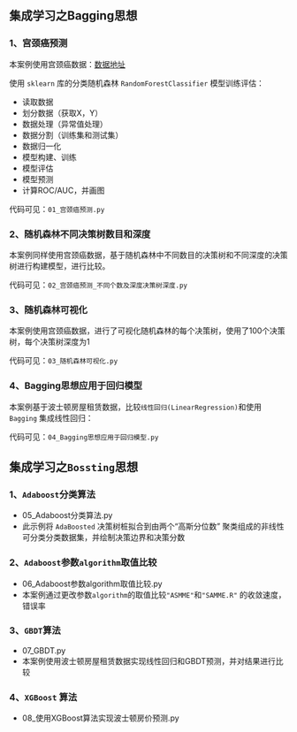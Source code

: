 
## 集成学习之Bagging思想

### 1、宫颈癌预测

本案例使用宫颈癌数据：[数据地址](http://archive.ics.uci.edu/ml/datasets/Cervical+cancer+%28Risk+Factors%29)

使用 `sklearn` 库的分类随机森林 `RandomForestClassifier` 模型训练评估：

- 读取数据
- 划分数据（获取X，Y）
- 数据处理（异常值处理）
- 数据分割（训练集和测试集）
- 数据归一化
- 模型构建、训练
- 模型评估
- 模型预测
- 计算ROC/AUC，并画图

代码可见：`01_宫颈癌预测.py`

### 2、随机森林不同决策树数目和深度

本案例同样使用宫颈癌数据，基于随机森林中不同数目的决策树和不同深度的决策树进行构建模型，进行比较。

代码可见：`02_宫颈癌预测_不同个数及深度决策树深度.py`

### 3、随机森林可视化

本案例使用宫颈癌数据，进行了可视化随机森林的每个决策树，使用了100个决策树，每个决策树深度为1

代码可见：`03_随机森林可视化.py`

### 4、Bagging思想应用于回归模型

本案例基于波士顿房屋租赁数据，比较`线性回归(LinearRegression)`和使用`Bagging` 集成线性回归：

代码可见：`04_Bagging思想应用于回归模型.py`


## 集成学习之`Bossting`思想

### 1、`Adaboost`分类算法

- 05_Adaboost分类算法.py
- 此示例将 `AdaBoosted` 决策树桩拟合到由两个“高斯分位数” 聚类组成的非线性可分类分类数据集，并绘制决策边界和决策分数

### 2、`Adaboost`参数`algorithm`取值比较

- 06_Adaboost参数algorithm取值比较.py
- 本案例通过更改参数`algorithm`的取值比较`"ASMME"`和`"SAMME.R"` 的收敛速度，错误率


### 3、`GBDT`算法

- 07_GBDT.py
- 本案例使用波士顿房屋租赁数据实现线性回归和GBDT预测，并对结果进行比较

### 4、`XGBoost` 算法

- 08_使用XGBoost算法实现波士顿房价预测.py